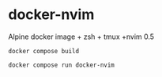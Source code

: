 # docker-nvim

Alpine docker image + zsh + tmux +nvim 0.5

`docker compose build`

`docker compose run docker-nvim`


